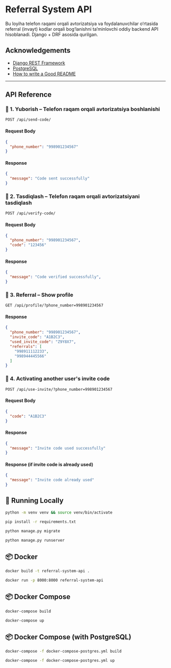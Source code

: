 # Referral System API

Bu loyiha telefon raqami orqali avtorizatsiya va foydalanuvchilar o‘rtasida referral (invayt) kodlar orqali bog‘lanishni ta’minlovchi oddiy backend API hisoblanadi. Django + DRF asosida qurilgan.

## Acknowledgements

- [Django REST Framework](https://www.django-rest-framework.org/)
- [PostgreSQL](https://www.postgresql.org/)
- [How to write a Good README](https://bulldogjob.com/news/449-how-to-write-a-good-readme-for-your-github-project)

---

## API Reference

### 🔐 1. Yuborish – Telefon raqam orqali avtorizatsiya boshlanishi

```http
POST /api/send-code/
```
#### Request Body
```json
{
  "phone_number": "998901234567"
}
```
#### Response
```json
{
  "message": "Code sent successfully"
}
```
### 🔐 2. Tasdiqlash – Telefon raqam orqali avtorizatsiyani tasdiqlash

```http
POST /api/verify-code/
```
#### Request Body
```json
{
  "phone_number": "998901234567",
  "code": "123456"
}
```
#### Response
```json
{
  "message": "Code verified successfully",
}
```
### 🔗 3. Referral – Show profile

```http
GET /api/profile/?phone_number=998901234567
```

#### Response
```json
{
  "phone_number": "998901234567",
  "invite_code": "A1B2C3",
  "used_invite_code": "Z9Y8X7",
  "referrals": [
    "998911112233",
    "998944445566"
  ]
}
```
### 🔗 4. Activating another user's invite code

```http
POST /api/use-invite/?phone_number=998901234567
```
#### Request Body
```json
{
  "code": "A1B2C3"
}
```
#### Response
```json
{
  "message": "Invite code used successfully"
}
```
#### Response (if invite code is already used)
```json
{
  "message": "Invite code already used"
}
```

## 🧪 Running Locally
```bash
python -m venv venv && source venv/bin/activate
```

```bash
pip install -r requirements.txt
```

```bash
python manage.py migrate
```

```bash
python manage.py runserver
```
## 📦 Docker
```bash
docker build -t referral-system-api .
```

```bash
docker run -p 8000:8000 referral-system-api
```
## 📦 Docker Compose
```bash
docker-compose build
```

```bash
docker-compose up
```
## 📦 Docker Compose (with PostgreSQL)
```bash
docker-compose -f docker-compose-postgres.yml build
```

```bash
docker-compose -f docker-compose-postgres.yml up
```
